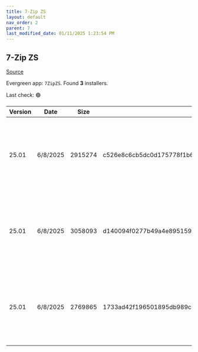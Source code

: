```yaml
---
title: 7-Zip ZS
layout: default
nav_order: 2
parent: 7
last_modified_date: 01/11/2025 1:23:54 PM
---
```


## 7-Zip ZS

[Source](https://mcmilk.de/projects/7-Zip-zstd/)

Evergreen app: `7ZipZS`. Found **3** installers.

Last check: 🟢

| Version | Date     | Size    | Sha256                                                           | Architecture | InstallerType | Type | URI                                                                                                                                                                                              |
| ------- | -------- | ------- | ---------------------------------------------------------------- | ------------ | ------------- | ---- | ------------------------------------------------------------------------------------------------------------------------------------------------------------------------------------------------ |
| 25.01   | 6/8/2025 | 2915274 | c526e8c6cb5dc0d175778f1b6b67bd1571ba8a2cf6f6b36b7c8a8d3197ad2bac | ARM64        | Default       | exe  | [https://github.com/mcmilk/7-Zip-zstd/releases/download/v25.01-v1.5.7-R1/7z25.01-zstd-arm64.exe](https://github.com/mcmilk/7-Zip-zstd/releases/download/v25.01-v1.5.7-R1/7z25.01-zstd-arm64.exe) |
| 25.01   | 6/8/2025 | 3058093 | d140094f0277b49a4e895159bd734da03cd2b60fb73a65e4151edfedc612981e | x64          | Default       | exe  | [https://github.com/mcmilk/7-Zip-zstd/releases/download/v25.01-v1.5.7-R1/7z25.01-zstd-x64.exe](https://github.com/mcmilk/7-Zip-zstd/releases/download/v25.01-v1.5.7-R1/7z25.01-zstd-x64.exe)     |
| 25.01   | 6/8/2025 | 2769865 | 1733ad42f196501895db989cbc8fcdda799dc0b336dc2e88c8d1ffd5000d70a3 | x86          | Default       | exe  | [https://github.com/mcmilk/7-Zip-zstd/releases/download/v25.01-v1.5.7-R1/7z25.01-zstd-x32.exe](https://github.com/mcmilk/7-Zip-zstd/releases/download/v25.01-v1.5.7-R1/7z25.01-zstd-x32.exe)     |
